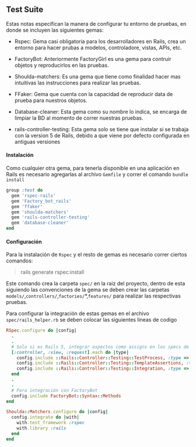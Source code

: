 ## Test Suite

Estas notas especifican la manera de configurar tu entorno de pruebas, en donde se incluyen las siguientes gemas:

* Rspec: Gema casi obligatoria para los desarrolladores en Rails, crea un entorno para hacer prubas a modelos, controladore, vistas, APIs, etc.

* FactoryBot: Anteriormente FactoryGirl es una gema para contruir objetos y reproducirlos en las pruebas.

* Shoulda-matchers: Es una gema que tiene como finalidad hacer mas intuitivas las instrucciones para realizar las pruebas.

* FFaker: Gema que cuenta con la capacidad de reproducir data de prueba para nuestros objetos.

* Database-cleaner: Esta gema como su nombre lo indica, se encarga de limpiar la BD al momento de correr nuestras pruebas.

* rails-controller-testing: Esta gema solo se tiene que instalar si se trabaja con la version 5 de Rails, debido a que viene por defecto configurada en antiguas versiones

#### Instalación

Como cualquier otra gema, para tenerla disponible en una aplicación en Rails es necesario agregarlas al archivo `Gemfile` y correr el comando `bundle install`

```Ruby
group :test do
  gem 'rspec-rails'
  gem 'Factory_bot_rails'
  gem 'ffaker'
  gem 'shoulda-matchers'
  gem 'rails-controller-testing'
  gem 'database-cleaner'
end
```

#### Configuración

Para la instalación de `Rspec` y el resto de gemas es necesario correr ciertos comandos:

> rails generate rspec:install

Este comando crea la carpeta `spec/` en la raiz del proyecto, dentro de esta siguiendo las convenciones de la gema se deben crear las carpetas `models/`,`controllers/`,`factories/`*,`features/` para realizar las respectivas pruebas.

Para configurar la integración de estas gemas en el archivo `spec/rails_helper.rb` se deben colocar las siguientes lineas de codigo

```Ruby
RSpec.configure do |config|
  .
  .
  # Solo si es Rails 5, integrar aspectos como assigns en los specs de controladores (rails-controller-testing)
  [:controller, :view, :request].each do |type|
    config.include ::Rails::Controller::Testing::TestProcess, :type => type
    config.include ::Rails::Controller::Testing::TemplateAssertions, :type => type
    config.include ::Rails::Controller::Testing::Integration, :type => type
  end
  .
  .
  # Para integración con FactoryBot
  config.include FactoryBot::Syntax::Methods
end

Shoulda::Matchers.configure do |config|
  config.integrate do |with|
    with.test_framework :rspec
    with.library :rails
  end
end
```
